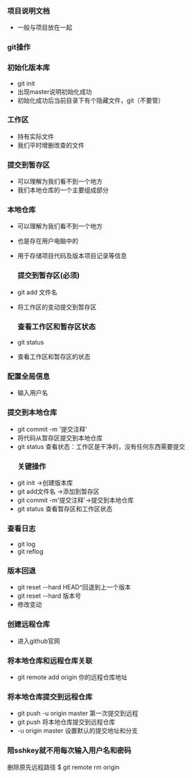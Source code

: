 ### 项目说明文档
- 一般与项目放在一起
### git操作

### 初始化版本库
- git init
- 出现master说明初始化成功
- 初始化成功后当前目录下有个隐藏文件，git（不要管）
### 工作区
- 持有实际文件
- 我们平时增删改查的文件
  
### 提交到暂存区
- 可以理解为我们看不到一个地方
- 我们本地仓库的一个主要组成部分
### 本地仓库
- 可以理解为我们看不到一个地方
- 也是存在用户电脑中的
- 用于存储项目代码及版本项目记录等信息
  ### 提交到暂存区(必须)

- git add 文件名
- 将工作区的变动提交到暂存区
  ### 查看工作区和暂存区状态
- git status
- 查看工作区和暂存区的状态
### 配置全局信息
- 输入用户名
### 提交到本地仓库
- git commit -m '提交注释'
- 将代码从暂存区提交到本地仓库
- git status 查看状态：工作区是干净的，没有任何东西需要提交
  ### 关键操作
- git init ->创建版本库
- git add文件名 ->添加到暂存区
- git commit -m'提交注释'->提交到本地仓库
- git status 查看暂存区和工作区状态
### 查看日志
- git log
- git reflog
### 版本回退
- git reset --hard HEAD^回退到上一个版本
- git reset --hard 版本号
- 修改变动
### 创建远程仓库
- 进入github官网
### 将本地仓库和远程仓库关联
- git remote add origin 你的远程仓库地址
### 将本地仓库提交到远程仓库
- git push -u origin master  第一次提交到远程
- git push 将本地仓库提交到远程仓库
- -u origin master 设置默认的提交地址和分支
### 陪sshkey就不用每次输入用户名和密码
删除原先远程路径
$ git remote rm origin
